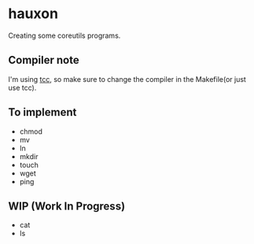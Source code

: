 # hauxon

Creating some coreutils programs.

## Compiler note

I'm using [tcc](https://bellard.org/tcc/), so make sure to change the compiler in the Makefile(or just use tcc).

## To implement

- chmod
- mv
- ln
- mkdir
- touch
- wget
- ping

## WIP (Work In Progress)

- cat
- ls
